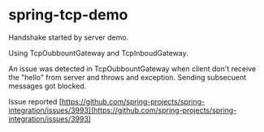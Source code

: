 # spring-tcp-demo
Handshake started by server demo.
 
Using TcpOubbountGateway and TcpInboudGateway.

An issue was detected in TcpOubbountGateway when client don't receive the "hello" from server and throws and exception. Sending subsecuent messages got blocked.

Issue reported [https://github.com/spring-projects/spring-integration/issues/3993](https://github.com/spring-projects/spring-integration/issues/3993)
